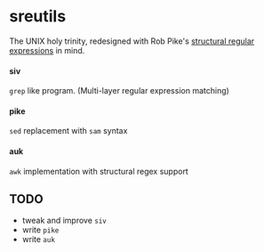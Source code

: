 # sreutils

The UNIX holy trinity, redesigned with Rob Pike's
[structural regular expressions](http://doc.cat-v.org/bell_labs/structural_regexps/)
in mind.

#### siv

`grep` like program. (Multi-layer regular expression matching)

#### pike

`sed` replacement with `sam` syntax

#### auk

`awk` implementation with structural regex support

## TODO

- tweak and improve `siv`
- write `pike`
- write `auk`
